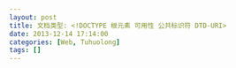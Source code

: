 ```yaml
---
layout: post
title: 文档类型: <!DOCTYPE 根元素 可用性 公共标识符 DTD-URI>
date: 2013-12-14 17:14:00
categories: [Web, Tuhuolong]
tags: []
---
```

    